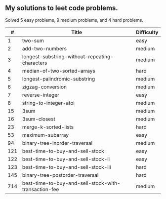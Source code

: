 
## My solutions to leet code problems.

Solved 5 easy problems, 9 medium problems, and 4 hard problems.

| # | Title | Difficulty |
|---| ----- | ---------- |
|1|two-sum|easy|
|2|add-two-numbers|medium|
|3|longest-substring-without-repeating-characters|medium|
|4|median-of-two-sorted-arrays|hard|
|5|longest-palindromic-substring|medium|
|6|zigzag-conversion|medium|
|7|reverse-integer|easy|
|8|string-to-integer-atoi|medium|
|15|3sum|medium|
|16|3sum-closest|medium|
|23|merge-k-sorted-lists|hard|
|53|maximum-subarray|easy|
|94|binary-tree-inorder-traversal|medium|
|121|best-time-to-buy-and-sell-stock|easy|
|122|best-time-to-buy-and-sell-stock-ii|easy|
|123|best-time-to-buy-and-sell-stock-iii|hard|
|145|binary-tree-postorder-traversal|hard|
|714|best-time-to-buy-and-sell-stock-with-transaction-fee|medium|
